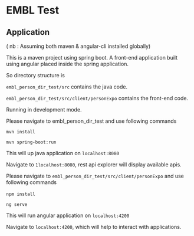 
# EMBL Test

## Application

( nb : Assuming both maven & angular-cli installed globally)

This is a maven project using spring boot. A front-end application built using angular placed inside the spring application.

So directory structure is 

``embl_person_dir_test/src`` contains the java code.

``embl_person_dir_test/src/client/personExpo`` contains the front-end code.

Running in development mode.

Please navigate to embl_person_dir_test and use following commands

``mvn install``

``mvn spring-boot:run``

This will up java application on ``localhost:8080``

Navigate to ``1localhost:8080``, rest api explorer will display available apis.



Please navigate to ``embl_person_dir_test/src/client/personExpo`` and use following commands

``npm install`` 

``ng serve``

This will run angular application on ``localhost:4200``

Navigate to ``localhost:4200``, which will help to interact with applications.

